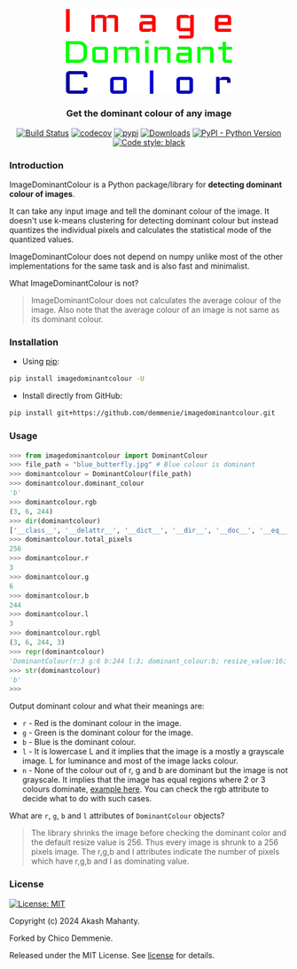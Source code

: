 <div align="center">
<img src="https://raw.githubusercontent.com/demmenie/imagedominantcolour/main/assets/image_dominant_colour_logo.svg" width="300"><br>
<h3>Get the dominant colour of any image</h3>
</div>

<p align="center">
<a href="https://github.com/demmenie/imagedominantcolour/actions?query=workflow%3ATest"><img alt="Build Status" src="https://github.com/demmenie/imagedominantcolour/workflows/Test/badge.svg"></a>
<a href="https://codecov.io/gh/akamhy/imagedominantcolor"><img alt="codecov" src="https://codecov.io/gh/akamhy/imagedominantcolor/branch/main/graph/badge.svg?token=xCV7vQ9MJo"></a>
<a href="https://pypi.org/project/imagedominantcolor/"><img alt="pypi" src="https://img.shields.io/pypi/v/imagedominantcolor.svg"></a>
<a href="https://pepy.tech/project/imagedominantcolor?versions=1*"><img alt="Downloads" src="https://pepy.tech/badge/imagedominantcolor/month"></a>
<a href="#"><img alt="PyPI - Python Version" src="https://img.shields.io/pypi/pyversions/imagedominantcolor?style=flat-square"></a>
<a href="https://github.com/psf/black"><img alt="Code style: black" src="https://img.shields.io/badge/code%20style-black-000000.svg"></a>
</p>

### Introduction
ImageDominantColour is a Python package/library for **detecting dominant colour of images**.

It can take any input image and tell the dominant colour of the image. It doesn't use k-means clustering for detecting dominant colour but instead quantizes the individual pixels and calculates the statistical mode of the quantized values.

ImageDominantColour does not depend on numpy unlike most of the other implementations for the same task and is also fast and minimalist.


What ImageDominantColour is not?
> ImageDominantColour does not calculates the average colour of the image. Also note that the average colour of an image is not same as its dominant colour.


### Installation

  - Using [pip](https://en.wikipedia.org/wiki/Pip_(package_manager)):

```bash
pip install imagedominantcolour -U
```

  - Install directly from GitHub:

```bash
pip install git+https://github.com/demmenie/imagedominantcolour.git
```


### Usage
```python
>>> from imagedominantcolour import DominantColour
>>> file_path = "blue_butterfly.jpg" # Blue colour is dominant
>>> dominantcolour = DominantColour(file_path)
>>> dominantcolour.dominant_colour
'b'
>>> dominantcolour.rgb
(3, 6, 244)
>>> dir(dominantcolour)
['__class__', '__delattr__', '__dict__', '__dir__', '__doc__', '__eq__', '__format__', '__ge__', '__getattribute__', '__gt__', '__hash__', '__init__', '__init_subclass__', '__le__', '__lt__', '__module__', '__ne__', '__new__', '__reduce__', '__reduce_ex__', '__repr__', '__setattr__', '__sizeof__', '__str__', '__subclasshook__', '__weakref__', 'b', 'counter', 'dominant_colour', 'dominant_colour_of_pixel', 'dominant_colour_of_pixels_of_image_array', 'g', 'generate_dominant_colour_of_pixels_of_image_array', 'image', 'image_data', 'image_path', 'l', 'minimum_percent_difference_of_rgb', 'mpd', 'r', 'resize_value', 'resized_image', 'rgb', 'rgbl', 'set_dominat_colour_of_image', 'set_rgbl_value_of_image', 'total_pixels']
>>> dominantcolour.total_pixels
256
>>> dominantcolour.r
3
>>> dominantcolour.g
6
>>> dominantcolour.b
244
>>> dominantcolour.l
3
>>> dominantcolour.rgbl
(3, 6, 244, 3)
>>> repr(dominantcolour)
'DominantColour(r:3 g:6 b:244 l:3; dominant_colour:b; resize_value:16; minimum_percent_difference_of_rgb:10)'
>>> str(dominantcolour)
'b'
>>>
```

Output dominant colour and what their meanings are:

  - `r` - Red is the dominant colour in the image.
  - `g` - Green is the dominant colour for the image.
  - `b` - Blue is the dominant colour.
  - `l` - It is lowercase L and it implies that the image is a mostly a grayscale image. L for luminance and most of the image lacks colour.
  - `n` - None of the colour out of r, g and b are dominant but the image is not grayscale. It implies that the image has equal regions where 2 or 3 colours dominate, [example here](https://user-images.githubusercontent.com/64683866/151845374-dd1a83e5-3265-491e-830d-39be120af65b.png). You can check the rgb attribute to decide what to do with such cases.

What are `r`, `g`, `b` and `l` attributes of `DominantColour` objects?
> The library shrinks the image before checking the dominant color and the default resize value is 256. Thus every image is shrunk to a 256 pixels image.
The r,g,b and l attributes indicate the number of pixels which have r,g,b and l as dominating value.

### License
[![License: MIT](https://img.shields.io/badge/License-MIT-green.svg)](https://github.com/demmenie/imagedominantcolour/blob/main/LICENSE)

Copyright (c) 2024 Akash Mahanty.

Forked by Chico Demmenie.

Released under the MIT License. See
[license](https://github.com/demmenie/imagedominantcolour/blob/main/LICENSE) for details.
